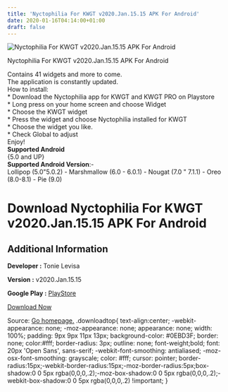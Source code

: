 ```yaml
---
title: 'Nyctophilia For KWGT v2020.Jan.15.15 APK For Android'
date: 2020-01-16T04:14:00+01:00
draft: false
---
```


![Nyctophilia For KWGT v2020.Jan.15.15 APK For Android](https://i1.wp.com/apkhome.net/wp-content/uploads/2020/01/Nyctophilia-For-KWGT-v2020.Jan_.15.15.png "Nyctophilia For KWGT v2020.Jan.15.15 APK For Android")

  

Nyctophilia For KWGT v2020.Jan.15.15 APK For Android

Contains 41 widgets and more to come.  
The application is constantly updated.  
How to install:  
\* Download the Nyctophilia app for KWGT and KWGT PRO on Playstore  
\* Long press on your home screen and choose Widget  
\* Choose the KWGT widget  
\* Press the widget and choose Nyctophilia installed for KWGT  
\* Choose the widget you like.  
\* Check Global to adjust  
Enjoy!  
**Supported Android**  
{5.0 and UP}  
**Supported Android Version**:-  
Lollipop (5.0"5.0.2) - Marshmallow (6.0 - 6.0.1) - Nougat (7.0 " 7.1.1) - Oreo (8.0-8.1) - Pie (9.0)

Download Nyctophilia For KWGT v2020.Jan.15.15 APK For Android
=============================================================

Additional Information
----------------------

**Developer :** Tonie Levisa

**Version :** v2020.Jan.15.15

**Google Play :** [PlayStore](https://play.google.com/store/apps/details?id=nyctophiliaforkwgt.kustom.pack)

  

[Download Now](https://store4app.co/post/nyctophilia-for-kwgt-v2020-jan-15-15-apk-for-android_1579099662)

  
Source: [Go homepage.](https://store4app.co/post/nyctophilia-for-kwgt-v2020-jan-15-15-apk-for-android_1579099662) .downloadtop{ text-align:center; -webkit-appearance: none; -moz-appearance: none; appearance: none; width: 100%; padding: 9px 9px 11px 13px; background-color: #0EBD3F; border: none; color:#fff; border-radius: 3px; outline: none; font-weight;bold; font: 20px 'Open Sans', sans-serif; -webkit-font-smoothing: antialiased; -moz-osx-font-smoothing: grayscale; color: #fff; cursor: pointer; border-radius:15px;-webkit-border-radius:15px;-moz-border-radius:5px;box-shadow:0 0 5px rgba(0,0,0,.2);-moz-box-shadow:0 0 5px rgba(0,0,0,.2);-webkit-box-shadow:0 0 5px rgba(0,0,0,.2) !important; }